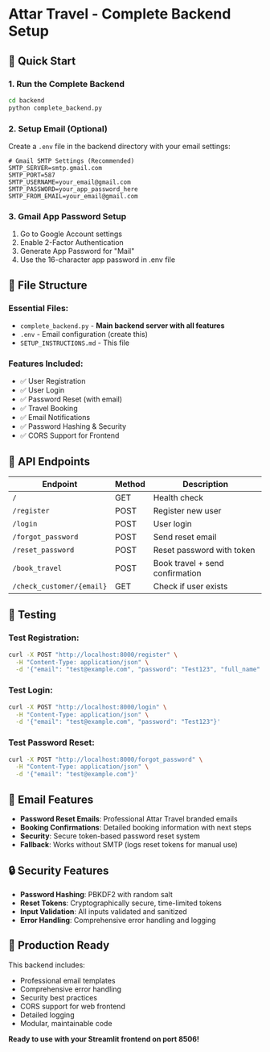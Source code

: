# Attar Travel - Complete Backend Setup

## 🚀 Quick Start

### 1. Run the Complete Backend
```bash
cd backend
python complete_backend.py
```

### 2. Setup Email (Optional)
Create a `.env` file in the backend directory with your email settings:

```env
# Gmail SMTP Settings (Recommended)
SMTP_SERVER=smtp.gmail.com
SMTP_PORT=587
SMTP_USERNAME=your_email@gmail.com
SMTP_PASSWORD=your_app_password_here
SMTP_FROM_EMAIL=your_email@gmail.com
```

### 3. Gmail App Password Setup
1. Go to Google Account settings
2. Enable 2-Factor Authentication
3. Generate App Password for "Mail"
4. Use the 16-character app password in .env file

## 📁 File Structure

### Essential Files:
- `complete_backend.py` - **Main backend server with all features**
- `.env` - Email configuration (create this)
- `SETUP_INSTRUCTIONS.md` - This file

### Features Included:
- ✅ User Registration
- ✅ User Login  
- ✅ Password Reset (with email)
- ✅ Travel Booking
- ✅ Email Notifications
- ✅ Password Hashing & Security
- ✅ CORS Support for Frontend

## 🔧 API Endpoints

| Endpoint | Method | Description |
|----------|--------|-------------|
| `/` | GET | Health check |
| `/register` | POST | Register new user |
| `/login` | POST | User login |
| `/forgot_password` | POST | Send reset email |
| `/reset_password` | POST | Reset password with token |
| `/book_travel` | POST | Book travel + send confirmation |
| `/check_customer/{email}` | GET | Check if user exists |

## 🎯 Testing

### Test Registration:
```bash
curl -X POST "http://localhost:8000/register" \
  -H "Content-Type: application/json" \
  -d '{"email": "test@example.com", "password": "Test123", "full_name": "Test User"}'
```

### Test Login:
```bash
curl -X POST "http://localhost:8000/login" \
  -H "Content-Type: application/json" \
  -d '{"email": "test@example.com", "password": "Test123"}'
```

### Test Password Reset:
```bash
curl -X POST "http://localhost:8000/forgot_password" \
  -H "Content-Type: application/json" \
  -d '{"email": "test@example.com"}'
```

## 📧 Email Features

- **Password Reset Emails**: Professional Attar Travel branded emails
- **Booking Confirmations**: Detailed booking information with next steps
- **Security**: Secure token-based password reset system
- **Fallback**: Works without SMTP (logs reset tokens for manual use)

## 🔒 Security Features

- **Password Hashing**: PBKDF2 with random salt
- **Reset Tokens**: Cryptographically secure, time-limited tokens
- **Input Validation**: All inputs validated and sanitized
- **Error Handling**: Comprehensive error handling and logging

## 🚀 Production Ready

This backend includes:
- Professional email templates
- Comprehensive error handling
- Security best practices
- CORS support for web frontend
- Detailed logging
- Modular, maintainable code

**Ready to use with your Streamlit frontend on port 8506!**
